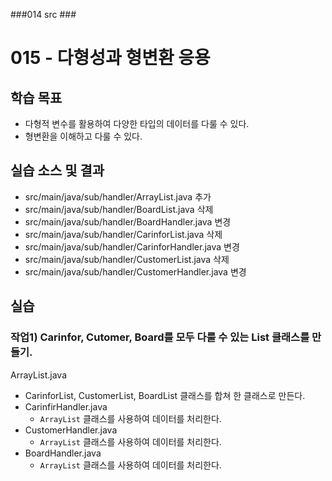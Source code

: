 ###014 src ###

# 015 - 다형성과 형변환 응용

## 학습 목표

- 다형적 변수를 활용하여 다양한 타입의 데이터를 다룰 수 있다.
- 형변환을 이해하고 다룰 수 있다.

## 실습 소스 및 결과

- src/main/java/sub/handler/ArrayList.java 추가
- src/main/java/sub/handler/BoardList.java 삭제
- src/main/java/sub/handler/BoardHandler.java 변경
- src/main/java/sub/handler/CarinforList.java 삭제
- src/main/java/sub/handler/CarinforHandler.java 변경
- src/main/java/sub/handler/CustomerList.java 삭제
- src/main/java/sub/handler/CustomerHandler.java 변경

## 실습

### 작업1) Carinfor, Cutomer, Board를 모두 다룰 수 있는 List 클래스를 만들기.

 ArrayList.java
  - CarinforList, CustomerList, BoardList 클래스를 합쳐 한 클래스로 만든다.
- CarinfirHandler.java
  - `ArrayList` 클래스를 사용하여 데이터를 처리한다.
- CustomerHandler.java
  - `ArrayList` 클래스를 사용하여 데이터를 처리한다.
- BoardHandler.java
  - `ArrayList` 클래스를 사용하여 데이터를 처리한다.